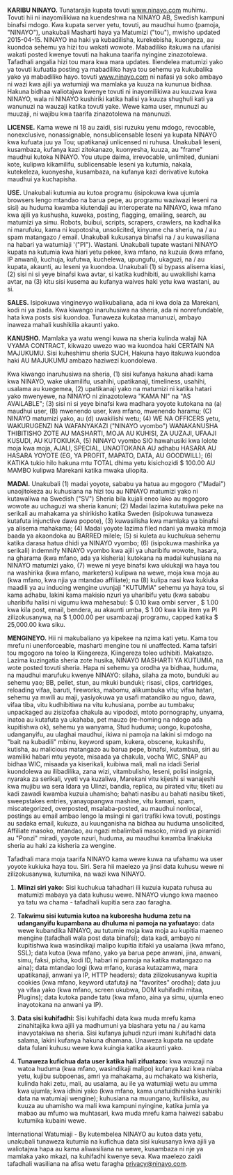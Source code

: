 **KARIBU NINAYO.** Tunatarajia kupata tovuti www.ninayo.com muhimu. Tovuti hii ni inayomilikiwa na kuendeshwa na NINAYO AB, Swedish kampuni binafsi mdogo. Kwa kupata server yetu, tovuti, au maudhui humo (pamoja, "NINAYO"), unakubali Masharti haya ya Matumizi ("tou"), mwisho updated 2015-04-15. NINAYO ina haki ya kubadilisha, kurekebisha, kuongeza, au kuondoa sehemu ya hizi tou wakati wowote. Mabadiliko itakuwa na ufanisi wakati posted kwenye tovuti na hakuna taarifa nyingine zinazotolewa. Tafadhali angalia hizi tou mara kwa mara updates. Iliendelea matumizi yako ya tovuti kufuatia posting ya mabadiliko haya tou sehemu ya kukubalika yako ya mabadiliko hayo. tovuti www.ninayo.com ni nafasi ya soko ambayo ni wazi kwa ajili ya watumiaji wa mamlaka ya kuuza na kununua bidhaa. Hakuna bidhaa waliotajwa kwenye tovuti ni inayomilikiwa au kuuzwa kwa NINAYO, wala ni NINAYO kushiriki katika halisi ya kuuza shughuli kati ya wanunuzi na wauzaji katika tovuti yake. Wewe kama user, mnunuzi au muuzaji, ni wajibu kwa taarifa zinazotolewa na manunuzi.

**LICENSE.** Kama wewe ni 18 au zaidi, sisi ruzuku yenu mdogo, revocable, nonexclusive, nonassignable, nonsublicensable leseni ya kupata NINAYO kwa kufuata juu ya Tou; upatikanaji unlicensed ni ruhusa. Unakubali leseni, kusambaza, kufanya kazi zitokanazo, kuonyesha, kuuza, au "frame" maudhui kutoka NINAYO. You utupe daima, irrevocable, unlimited, duniani kote, kulipwa kikamilifu, sublicensable leseni ya kutumia, nakala, kutekeleza, kuonyesha, kusambaza, na kufanya kazi derivative kutoka maudhui ya kuchapisha.

**USE.** Unakubali kutumia au kutoa programu (isipokuwa kwa ujumla browsers lengo mtandao na barua pepe, au programu waziwazi leseni na sisi) au huduma kwamba kiutendaji au interoperate na NINAYO, kwa mfano kwa ajili ya kushusha, kuweka, posting, flagging, emailing, search, au matumizi ya simu. Robots, buibui, scripts, scrapers, crawlers, na kadhalika ni marufuku, kama ni kupotosha, unsolicited, kinyume cha sheria, na / au spam matangazo / email. Unakubali kukusanya binafsi na / au kuwasiliana na habari ya watumiaji '("PI").
Wastani. Unakubali tupate wastani NINAYO kupata na kutumia kwa hiari yetu pekee, kwa mfano, na kuzuia (kwa mfano, IP anwani), kuchuja, kufutwa, kuchelewa, upungufu, ukaguzi, na / au kupata, akaunti, au leseni ya kuondoa. Unakubali (1) si bypass alisema kiasi, (2) sisi ni si yeye binafsi kwa avtar, si katika kudhibiti, au uwakilishi kama avtar, na (3) kitu sisi kusema au kufanya waives haki yetu kwa wastani, au si.

**SALES.** Isipokuwa vinginevyo walikubaliana, ada ni kwa dola za Marekani, kodi ni ya ziada. Kwa kiwango inaruhusiwa na sheria, ada ni nonrefundable, hata kwa posts sisi kuondoa. Tunaweza kukataa manunuzi, ambayo inaweza mahali kushikilia akaunti yako.

**KANUSHO.** Mamlaka ya watu wengi kuwa na sheria kulinda walaji NA VYAMA CONTRACT, kikwazo uwezo wao wa kuondoa haki CERTAIN NA MAJUKUMU. Sisi kuheshimu sheria SUCH, Hakuna hayo itakuwa kuondoa haki AU MAJUKUMU ambazo haziwezi kuondolewa.

Kwa kiwango inaruhusiwa na sheria, (1) sisi kufanya hakuna ahadi kama kwa NINAYO, wake ukamilifu, usahihi, upatikanaji, timeliness, usahihi, usalama au kuegemea, (2) upatikanaji yako na matumizi ni katika hatari yako mwenyewe, na NINAYO ni zinazotolewa "KAMA NI" na "AS AVAILABLE"; (3) sisi ni si yeye binafsi kwa madhara yoyote kutokana na (a) maudhui user, (B) mwenendo user, kwa mfano, mwenendo haramu; (C) NINAYO matumizi yako, au (d) uwakilishi wetu; (4) WE NA OFFICERS yetu, WAKURUGENZI NA WAFANYAKAZI ("NINAYO vyombo") WANAKANUSHA THIBITISHO ZOTE AU MASHARTI, MOJA AU KUHISI, ZA UUZAJI, UFAAJI KUSUDI, AU KUTOKIUKA, (5) NINAYO vyombo SIO hawahusiki kwa lolote moja kwa moja, AJALI, SPECIAL, UNAOTOKANA AU adhabu HASARA AU HASARA YOYOTE (EG, YA PROFIT, MAPATO, DATA, AU GOODWILL); (6) KATIKA tukio hilo hakuna mtu TOTAL dhima yetu kisichozidi $ 100.00 AU MAMBO kulipwa Marekani katika mwaka uliopita.

**MADAI.** Unakubali (1) madai yoyote, sababu ya hatua au mgogoro ("Madai") unaojitokeza au kuhusiana na hizi tou au NINAYO matumizi yako ni kutawaliwa na Swedish ("SV") Sheria bila kujali eneo lako au mgogoro wowote au uchaguzi wa sheria kanuni; (2) Madai lazima kutatuliwa peke na serikali au mahakama ya shirikisho katika Sweden (isipokuwa tunaweza kutafuta injunctive dawa popote), (3) kuwasilisha kwa mamlaka ya binafsi ya alisema mahakama; (4) Madai yoyote lazima filed ndani ya mwaka mmoja baada ya akaondoka au BARRED milele; (5) si kuleta au kuchukua sehemu katika darasa hatua dhidi ya NINAYO vyombo; (6) (isipokuwa mashirika ya serikali) indemnify NINAYO vyombo kwa ajili ya uharibifu wowote, hasara, na gharama (kwa mfano, ada ya kisheria) kutokana na madai kuhusiana na NINAYO matumizi yako, (7) wewe ni yeye binafsi kwa ukiukaji wa haya tou na washirika (kwa mfano, marketers) kulipwa na wewe, moja kwa moja au (kwa mfano, kwa njia ya mtandao affiliate); na (8) kulipa nasi kwa kukiuka maadili ya au inducing wengine uvunjaji "KUTUMIA" sehemu ya haya tou, si kama adhabu, lakini kama makisio nzuri ya uharibifu yetu (kwa sababu uharibifu halisi ni vigumu kwa mahesabu): $ 0.10 kwa ombi server , $ 1.00 kwa kila post, email, bendera, au akaunti umba, $ 1.00 kwa kila item ya PI zilizokusanywa, na $ 1,000.00 per usambazaji programu, capped katika $ 25,000.00 kwa siku.

**MENGINEYO.** Hii ni makubaliano ya kipekee na nzima kati yetu. Kama tou mrefu ni unenforceable, masharti mengine tou ni unaffected. Kama tafsiri tou mgogoro na toleo la Kiingereza, Kiingereza toleo udhibiti.
Makatazo. Lazima kuzingatia sheria zote husika, NINAYO MASHARTI YA KUTUMIA, na wote posted tovuti sheria. Hapa ni sehemu ya orodha ya bidhaa, huduma, na maudhui marufuku kwenye NINAYO: silaha, silaha za moto, bunduki au sehemu yao; BB, pellet, stun, au mkuki bunduki; risasi, clips, cartridges, reloading vifaa, baruti, fireworks, mabomu, alikumbuka vitu; vifaa hatari, sehemu ya mwili au maji, yasiyokuwa ya usafi matandiko au nguo, dawa, vifaa tiba, vitu kudhibitiwa na vitu kuhusiana, pombe au tumbaku; unpackaged au zisizofaa chakula au vipodozi, mtoto pornography, unyama, inatoa au kutafuta ya ukahaba, pet mauzo (re-homing na ndogo ada kupitishwa ok), sehemu ya wanyama, Stud huduma; uongo, kupotosha, udanganyifu, au ulaghai maudhui, ikiwa ni pamoja na lakini si mdogo na "bait na kubadili" mbinu, keyword spam, kukera, obscene, kukashifu, kutisha, au malicious matangazo au barua pepe, binafsi, kutambua, siri au wamiliki habari mtu yeyote, misaada ya chakula, vocha WIC, SNAP au bidhaa WIC, misaada ya kiserikali, kuibiwa mali, mali na idadi Serial kuondolewa au ilibadilika, zana wizi, vitambulisho, leseni, polisi insignia, nyaraka za serikali, vyeti vya kuzaliwa, Marekani vitu kijeshi si wanajeshi kwa mujibu wa sera Idara ya Ulinzi, bandia, replica, au pirated vitu; tiketi au kadi zawadi kwamba kuzuia uhamisho; bahati nasibu au bahati nasibu tiketi, sweepstakes entries, yanayopangwa mashine, vitu kamari, spam, miscategorized, overposted, msalaba-posted, au maudhui nonlocal, postings au email ambao lengo la msingi ni gari trafiki kwa tovuti, postings au sadaka email, kukuza, au kuunganisha na bidhaa au huduma unsolicited, Affiliate masoko, mtandao, au ngazi mbalimbali masoko, miradi ya piramidi au "Ponzi" miradi, yoyote nzuri, huduma, au maudhui kwamba linakiuka sheria au haki za kisheria za wengine.

Tafadhali mara moja taarifa NINAYO kama wewe kuwa na ufahamu wa user yoyote kukiuka haya tou.
Siri. Sera hii maelezo ya jinsi data kuhusu wewe ni zilizokusanywa, kutumika, na wazi kwa NINAYO.

1. **Mlinzi siri yako:** Sisi kuchukua tahadhari ili kuzuia kupata ruhusa au matumizi mabaya ya data kuhusu wewe. NINAYO viungo kwa maeneo ya tatu wa chama - tafadhali kupitia sera zao faragha.

2. **Takwimu sisi kutumia kutoa na kuboresha huduma zetu na udanganyifu kupambana au dhuluma ni pamoja na yafuatayo:** data wewe kubandika NINAYO, au tutumie moja kwa moja au kupitia maeneo mengine (tafadhali wala post data binafsi); data kadi, ambayo ni kupitishwa kwa wasindikaji malipo kupitia itifaki ya usalama (kwa mfano, SSL); data kutoa (kwa mfano, yako ya barua pepe anwani, jina, anwani, simu, faksi, picha, kodi ID, habari ni pamoja na katika matangazo na aina); data mtandao logi (kwa mfano, kurasa kutazamwa, mara upatikanaji, anwani ya IP, HTTP headers); data zilizokusanywa kupitia cookies (kwa mfano, keyword utafutaji na "favorites" orodha); data juu ya vifaa yako (kwa mfano, screen ukubwa, DOM kuhifadhi mitaa, Plugins); data kutoka pande tatu (kwa mfano, aina ya simu, ujumla eneo inayotokana na anwani ya IP).

3. **Data sisi kuhifadhi:** Sisi kuhifadhi data kwa muda mrefu kama zinahitajika kwa ajili ya madhumuni ya biashara yetu na / au kama inavyotakiwa na sheria. Sisi kufanya juhudi nzuri imani kuhifadhi data salama, lakini kufanya hakuna dhamana. Unaweza kupata na update data fulani kuhusu wewe kwa kuingia katika akaunti yako.

4. **Tunaweza kufichua data user katika hali zifuatazo:** kwa wauzaji na watoa huduma (kwa mfano, wasindikaji malipo) kufanya kazi kwa niaba yetu, kujibu subpoenas, amri ya mahakama, au mchakato wa kisheria, kulinda haki zetu, mali, au usalama, au ile ya watumiaji wetu au umma kwa ujumla; kwa idhini yako (kwa mfano, kama unatuidhinisha kushiriki data na watumiaji wengine); kuhusiana na muungano, kufilisika, au kuuza au uhamisho wa mali kwa kampuni nyingine, katika jumla ya mabao au mfumo wa muhtasari, kwa muda mrefu kama haiwezi sababu kutumika kubaini wewe.

International Watumiaji - By kutembelea NINAYO au kutoa data yetu, unakubali tunaweza kutumia na kufichua data sisi kukusanya kwa ajili ya waliotajwa hapa au kama aliwasiliana na wewe, kusambaza ni nje ya mamlaka yako mkazi, na kuhifadhi kwenye seva. Kwa maelezo zaidi tafadhali wasiliana na afisa wetu faragha privacy@ninayo.com.
